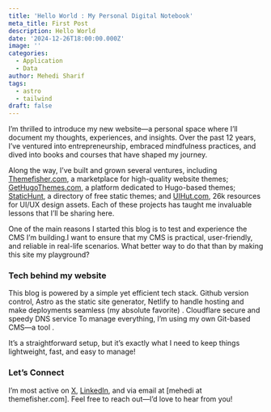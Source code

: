 ```yaml
---
title: 'Hello World : My Personal Digital Notebook'
meta_title: First Post
description: Hello World
date: '2024-12-26T18:00:00.000Z'
image: ''
categories:
  - Application
  - Data
author: Mehedi Sharif
tags:
  - astro
  - tailwind
draft: false
---
```

I’m thrilled to introduce my new website—a personal space where I’ll document my thoughts, experiences, and insights. Over the past 12 years, I’ve ventured into entrepreneurship, embraced mindfulness practices, and dived into books and courses that have shaped my journey.

Along the way, I’ve built and grown several ventures, including [Themefisher.com](http://themefisher.com), a marketplace for high-quality website themes; [GetHugoThemes.com](http://gethugothemes.com), a platform dedicated to Hugo-based themes; [StaticHunt](https://statichunt.com "Google"), a directory of free static themes; and [UIHut.com](http://uihut.com), 26k resources for UI/UX design assets. Each of these projects has taught me invaluable lessons that I’ll be sharing here.

One of the main reasons I started this blog is to test and experience the CMS I’m building.I want to ensure that my CMS is practical, user-friendly, and reliable in real-life scenarios. What better way to do that than by making this site my playground?

### Tech behind my website

This blog is powered by a simple yet efficient tech stack. Github version control, Astro as the static site generator, Netlify to handle hosting and make deployments seamless (my absolute favorite) . Cloudflare secure and speedy DNS service To manage everything, I’m using my own Git-based CMS—a tool .

It’s a straightforward setup, but it’s exactly what I need to keep things lightweight, fast, and easy to manage!

### Let’s Connect

I’m most active on [X](https://www.notion.so/Hello-World-1695f5f81ff38080838ac20fc659efc0?pvs=21), [LinkedIn](https://www.notion.so/Hello-World-1695f5f81ff38080838ac20fc659efc0?pvs=21), and via email at \[mehedi at themefisher.com]. Feel free to reach out—I’d love to hear from you!
